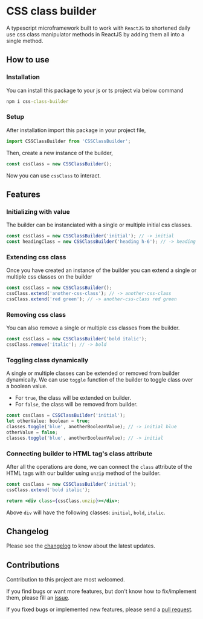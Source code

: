 # CSS class builder

A typescript microframework built to work with `ReactJS` to shortened daily use css class manipulator methods in ReactJS by adding them all into a single method.

## How to use

### Installation

You can install this package to your js or ts project via below command

```cmd
npm i css-class-builder
```

### Setup

After installation import this package in your project file,

```js
import CSSClassBuilder from 'CSSClassBuilder';
```

Then, create a new instance of the builder,

```js
const cssClass = new CSSClassBuilder();
```

Now you can use `cssClass` to interact.

## Features

### Initializing with value

The builder can be instanciated with a single or multiple initial css classes.

```js
const cssClass = new CSSClassBuilder('initial'); // -> initial
const headingClass = new CSSClassBuilder('heading h-6'); // -> heading h-6
```

### Extending css class

Once you have created an instance of the builder you can extend a single or multiple css classes on the builder

```js
const cssClass = new CSSClassBuilder();
cssClass.extend('another-css-class'); // -> another-css-class
cssClass.extend('red green'); // -> another-css-class red green
```

### Removing css class

You can also remove a single or multiple css classes from the builder.

```js
const cssClass = new CSSClassBuilder('bold italic');
cssClass.remove('italic'); // -> bold
```

### Toggling class dynamically

A single or multiple classes can be extended or removed from builder dynamically. We can use `toggle` function of the builder to toggle class over a boolean value.

- For `true`, the class will be extended on builder.
- For `false`, the class will be removed from builder.

```js
const cssClass = CSSClassBuilder('initial');
let otherValue: boolean = true;
classes.toggle('blue', anotherBooleanValue); // -> initial blue
otherValue = false;
classes.toggle('blue', anotherBooleanValue); // -> initial
```

### Connecting builder to HTML tag's class attribute

After all the operations are done, we can connect the `class` attribute of the HTML tags with our builder using `unzip` method of the builder.

```jsx
const cssClass = new CSSClassBuilder('initial');
cssClass.extend('bold italic');

return <div class={cssClass.unzip}></div>;
```

Above `div` will have the following classes: `initial`, `bold`, `italic`.

## Changelog

Please see the [changelog](https://github.com/ankitmishradev/css-class-builder/blob/main/CHANGELOG.md) to know about the latest updates.

## Contributions

Contribution to this project are most welcomed.

If you find bugs or want more features, but don't know how to fix/implement them, please fill an [issue](https://github.com/ankitmishradev/css-class-builder/issues).

If you fixed bugs or implemented new features, please send a [pull request](https://github.com/ankitmishradev/css-class-builder/pulls).
